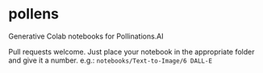 # pollens
Generative Colab notebooks for Pollinations.AI

Pull requests welcome. Just place your notebook in the appropriate folder and give it a number.
e.g.: `notebooks/Text-to-Image/6 DALL-E`
